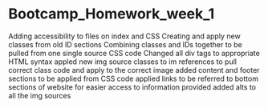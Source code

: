 # Bootcamp_Homework_week_1
 Adding accessibility to files on index and CSS
 Creating and apply new classes from old ID sections
 Combining classes and IDs together to be pulled from one single source CSS code
 Changed all div tags to appropriate HTML syntax
 appled new img source classes to im references to pull correct class code and apply to the correct image
 added content and footer sections to be applied from CSS code
 applied links to be referred to bottom sections of website for easier access to information provided
 added alts to all the img sources
 
